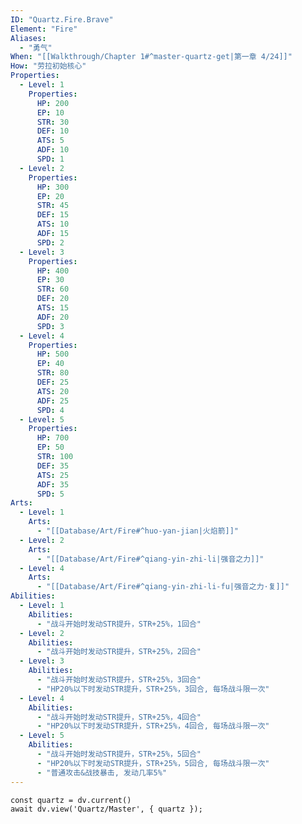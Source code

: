 ```yaml
---
ID: "Quartz.Fire.Brave"
Element: "Fire"
Aliases:
  - "勇气"
When: "[[Walkthrough/Chapter 1#^master-quartz-get|第一章 4/24]]"
How: "劳拉初始核心"
Properties:
  - Level: 1
    Properties:
      HP: 200
      EP: 10
      STR: 30
      DEF: 10
      ATS: 5
      ADF: 10
      SPD: 1
  - Level: 2
    Properties:
      HP: 300
      EP: 20
      STR: 45
      DEF: 15
      ATS: 10
      ADF: 15
      SPD: 2
  - Level: 3
    Properties:
      HP: 400
      EP: 30
      STR: 60
      DEF: 20
      ATS: 15
      ADF: 20
      SPD: 3
  - Level: 4
    Properties:
      HP: 500
      EP: 40
      STR: 80
      DEF: 25
      ATS: 20
      ADF: 25
      SPD: 4
  - Level: 5
    Properties:
      HP: 700
      EP: 50
      STR: 100
      DEF: 35
      ATS: 25
      ADF: 35
      SPD: 5
Arts:
  - Level: 1
    Arts: 
      - "[[Database/Art/Fire#^huo-yan-jian|火焰箭]]"
  - Level: 2
    Arts:
      - "[[Database/Art/Fire#^qiang-yin-zhi-li|强音之力]]"
  - Level: 4
    Arts:
      - "[[Database/Art/Fire#^qiang-yin-zhi-li-fu|强音之力·复]]"
Abilities:
  - Level: 1
    Abilities:
      - "战斗开始时发动STR提升，STR+25%，1回合"
  - Level: 2
    Abilities:
      - "战斗开始时发动STR提升，STR+25%，2回合"
  - Level: 3
    Abilities:
      - "战斗开始时发动STR提升，STR+25%，3回合"
      - "HP20%以下时发动STR提升，STR+25%，3回合, 每场战斗限一次"
  - Level: 4
    Abilities:
      - "战斗开始时发动STR提升，STR+25%，4回合"
      - "HP20%以下时发动STR提升，STR+25%，4回合, 每场战斗限一次"
  - Level: 5
    Abilities:
      - "战斗开始时发动STR提升，STR+25%，5回合"
      - "HP20%以下时发动STR提升，STR+25%，5回合, 每场战斗限一次"
      - "普通攻击&战技暴击, 发动几率5%"
---
```

```dataviewjs
const quartz = dv.current()
await dv.view('Quartz/Master', { quartz });
```
